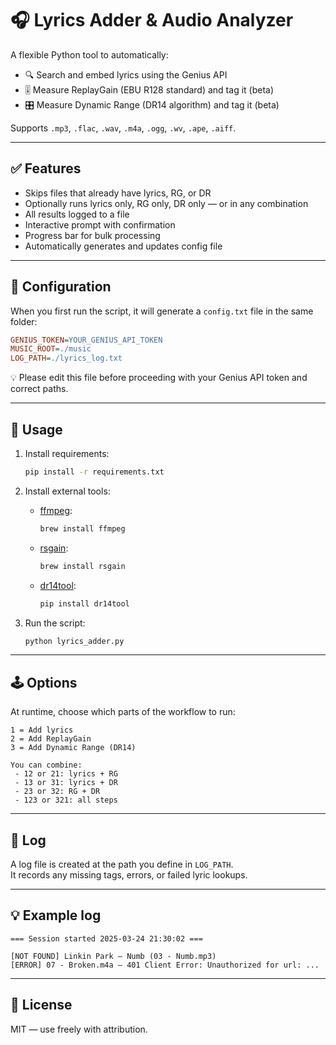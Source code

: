 # 🎧 Lyrics Adder & Audio Analyzer

A flexible Python tool to automatically:

- 🔍 Search and embed lyrics using the Genius API
- 🎚 Measure ReplayGain (EBU R128 standard) and tag it (beta)
- 🎛 Measure Dynamic Range (DR14 algorithm) and tag it (beta)

Supports `.mp3`, `.flac`, `.wav`, `.m4a`, `.ogg`, `.wv`, `.ape`, `.aiff`.

---

## ✅ Features

- Skips files that already have lyrics, RG, or DR
- Optionally runs lyrics only, RG only, DR only — or in any combination
- All results logged to a file
- Interactive prompt with confirmation
- Progress bar for bulk processing
- Automatically generates and updates config file

---

## 🔧 Configuration

When you first run the script, it will generate a `config.txt` file in the same folder:

```ini
GENIUS_TOKEN=YOUR_GENIUS_API_TOKEN
MUSIC_ROOT=./music
LOG_PATH=./lyrics_log.txt
```

💡 Please edit this file before proceeding with your Genius API token and correct paths.

---

## 🚀 Usage

1. Install requirements:
   ```bash
   pip install -r requirements.txt
   ```

2. Install external tools:

   - [ffmpeg](https://ffmpeg.org):
     ```bash
     brew install ffmpeg
     ```

   - [rsgain]([https://github.com/complexlogic/rsgain?tab=readme-ov-file]):
     ```bash
     brew install rsgain
     ```

   - [dr14tool](https://github.com/markbaaijens/dr14tool):
     ```bash
     pip install dr14tool
     ```

3. Run the script:
   ```bash
   python lyrics_adder.py
   ```

---

## 🕹 Options

At runtime, choose which parts of the workflow to run:

```
1 = Add lyrics
2 = Add ReplayGain
3 = Add Dynamic Range (DR14)

You can combine:
 - 12 or 21: lyrics + RG
 - 13 or 31: lyrics + DR
 - 23 or 32: RG + DR
 - 123 or 321: all steps
```

---

## 📝 Log

A log file is created at the path you define in `LOG_PATH`.  
It records any missing tags, errors, or failed lyric lookups.

---

## 💡 Example log

```
=== Session started 2025-03-24 21:30:02 ===

[NOT FOUND] Linkin Park – Numb (03 - Numb.mp3)
[ERROR] 07 - Broken.m4a — 401 Client Error: Unauthorized for url: ...
```

---

## 📃 License

MIT — use freely with attribution.

